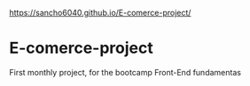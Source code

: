 https://sancho6040.github.io/E-comerce-project/
# E-comerce-project
First monthly project, for the bootcamp Front-End fundamentas
